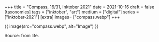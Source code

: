 +++
title = "Compass, 16/31, Inktober 2021"
date = 2021-10-16
draft =  false
[taxonomies]
tags = ["inktober", "art"]
medium = ["digital"]
series = ["inktober-2021"]
[extra]
images= ["compass.webp"]
+++

{{ image(src="compass.webp", alt="Image") }}

Source: from life.
